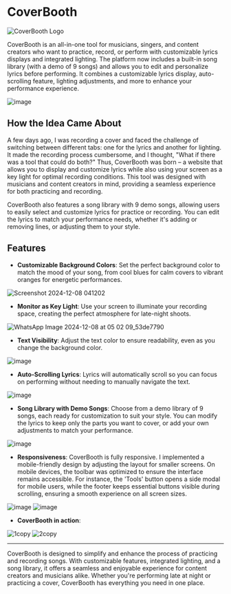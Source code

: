 # **Cover**Booth

![CoverBooth Logo](https://github.com/user-attachments/assets/bff485af-d5ba-430c-817b-3d22f57e5e06)

CoverBooth is an all-in-one tool for musicians, singers, and content creators who want to practice, record, or perform with customizable lyrics displays and integrated lighting. The platform now includes a built-in song library (with a demo of 9 songs) and allows you to edit and personalize lyrics before performing. It combines a customizable lyrics display, auto-scrolling feature, lighting adjustments, and more to enhance your performance experience.

![image](https://github.com/user-attachments/assets/9fe53d97-86bc-42e6-9610-0761881bd8f8)

## How the Idea Came About

A few days ago, I was recording a cover and faced the challenge of switching between different tabs: one for the lyrics and another for lighting. It made the recording process cumbersome, and I thought, "What if there was a tool that could do both?" Thus, CoverBooth was born – a website that allows you to display and customize lyrics while also using your screen as a key light for optimal recording conditions. This tool was designed with musicians and content creators in mind, providing a seamless experience for both practicing and recording. 

CoverBooth also features a song library with 9 demo songs, allowing users to easily select and customize lyrics for practice or recording. You can edit the lyrics to match your performance needs, whether it's adding or removing lines, or adjusting them to your style.

## Features

- **Customizable Background Colors**: Set the perfect background color to match the mood of your song, from cool blues for calm covers to vibrant oranges for energetic performances.
  
![Screenshot 2024-12-08 041202](https://github.com/user-attachments/assets/ea27f91e-5dde-444b-8031-80ec9aa9eba1)


- **Monitor as Key Light**: Use your screen to illuminate your recording space, creating the perfect atmosphere for late-night shoots.

![WhatsApp Image 2024-12-08 at 05 02 09_53de7790](https://github.com/user-attachments/assets/4e7ea725-15c2-4ceb-8d37-36d54da167b1)

- **Text Visibility**: Adjust the text color to ensure readability, even as you change the background color.

![image](https://github.com/user-attachments/assets/4c0b3e60-b5ac-4a21-b01f-7b31181c7714)

- **Auto-Scrolling Lyrics**: Lyrics will automatically scroll so you can focus on performing without needing to manually navigate the text.

![image](https://github.com/user-attachments/assets/3e73b169-6ae5-4498-9d05-04bbc3075963)

- **Song Library with Demo Songs**: Choose from a demo library of 9 songs, each ready for customization to suit your style. You can modify the lyrics to keep only the parts you want to cover, or add your own adjustments to match your performance.

![image](https://github.com/user-attachments/assets/bffcac56-2dc8-4c39-a926-5bd9cc8414aa)

- **Responsiveness**: CoverBooth is fully responsive. I implemented a mobile-friendly design by adjusting the layout for smaller screens. On mobile devices, the toolbar was optimized to ensure the interface remains accessible. For instance, the 'Tools' button opens a side modal for mobile users, while the footer keeps essential buttons visible during scrolling, ensuring a smooth experience on all screen sizes.

![image](https://github.com/user-attachments/assets/27c47521-cd0e-41a0-8486-d20aa86b1d2f)
![image](https://github.com/user-attachments/assets/33b178b1-4366-4812-88e0-916913bf021b)

- **CoverBooth in action**:

![1copy](https://github.com/user-attachments/assets/10b4c6d4-414a-4a33-b33a-b8b609d89299)
![2copy](https://github.com/user-attachments/assets/5afba099-a38d-4bc9-8772-fb5daade2cdf)


---

CoverBooth is designed to simplify and enhance the process of practicing and recording songs. With customizable features, integrated lighting, and a song library, it offers a seamless and enjoyable experience for content creators and musicians alike. Whether you're performing late at night or practicing a cover, CoverBooth has everything you need in one place.
